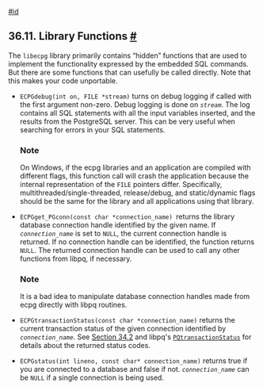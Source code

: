 [#id](#ECPG-LIBRARY)

## 36.11. Library Functions [#](#ECPG-LIBRARY)

The `libecpg` library primarily contains “hidden” functions that are used to implement the functionality expressed by the embedded SQL commands. But there are some functions that can usefully be called directly. Note that this makes your code unportable.

- `ECPGdebug(int on, FILE *stream)` turns on debug logging if called with the first argument non-zero. Debug logging is done on _`stream`_. The log contains all SQL statements with all the input variables inserted, and the results from the PostgreSQL server. This can be very useful when searching for errors in your SQL statements.

  ### Note

  On Windows, if the ecpg libraries and an application are compiled with different flags, this function call will crash the application because the internal representation of the `FILE` pointers differ. Specifically, multithreaded/single-threaded, release/debug, and static/dynamic flags should be the same for the library and all applications using that library.

- `ECPGget_PGconn(const char *connection_name) `returns the library database connection handle identified by the given name. If _`connection_name`_ is set to `NULL`, the current connection handle is returned. If no connection handle can be identified, the function returns `NULL`. The returned connection handle can be used to call any other functions from libpq, if necessary.

  ### Note

  It is a bad idea to manipulate database connection handles made from ecpg directly with libpq routines.

- `ECPGtransactionStatus(const char *connection_name)` returns the current transaction status of the given connection identified by _`connection_name`_. See [Section 34.2](libpq-status) and libpq's [`PQtransactionStatus`](libpq-status#LIBPQ-PQTRANSACTIONSTATUS) for details about the returned status codes.

- `ECPGstatus(int lineno, const char* connection_name)` returns true if you are connected to a database and false if not. _`connection_name`_ can be `NULL` if a single connection is being used.
